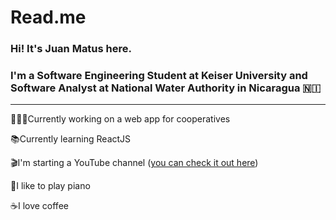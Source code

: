 # Read.me

### Hi! It's Juan Matus here.

### I'm a Software Engineering Student at Keiser University and Software Analyst at National Water Authority in Nicaragua 🇳🇮

---

👨🏻‍💻Currently working on a web app for cooperatives

📚Currently learning ReactJS 

🎬I'm starting a YouTube channel ([you can check it out here](https://www.youtube.com/channel/UCU3megO3PrCIbTUoaAeiPvQ))

🎹I like to play piano 

☕️I love coffee
